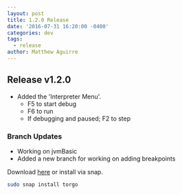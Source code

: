 ```yaml
---
layout: post
title: 1.2.0 Release
date: '2016-07-31 16:20:00 -0400'
categories: dev
tags:
  - release
author: Matthew Aguirre
---
```


## Release v1.2.0

- Added the 'Interpreter Menu'.
    - F5 to start debug
    - F6 to run
    - If debugging and paused; F2 to step

### Branch Updates

- Working on jvmBasic
- Added a new branch for working on adding breakpoints

Download [here][1] or install via snap.

```sh
sudo snap install torgo
```
[1]: https://github.com/ZenHarbinger/torgo/releases
